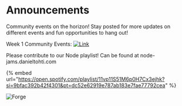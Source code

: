 # Announcements

Community events on the horizon! Stay posted for more updates on different events and fun opportunities to hang out!

Week 1 Community Events: [![Link](../tools/buttons/open-drive.svg)](https://docs.google.com/presentation/d/1yla2c0YJ96pCrR8C4LsD3Q9-mInYZ6hkQULHl7rDm4M/edit?usp=sharing)

Please contribute to our Node playlist! Can be found at node-jams.danieltohti.com 

{% embed url="https://open.spotify.com/playlist/11vp11S51M6p0H7Cx3ejhk?si=9bfac392b42f4301&pt=dc52e62919e787ab183e7fae77792cea" %}

![Forge](../images/forge-coral-banner.png)
